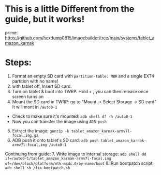 # This is a little Different from the guide, but it works!
prime: https://github.com/hexdump0815/imagebuilder/tree/main/systems/tablet_amazon_karnak

# Steps:
1. Format an empty SD card with `partition-table: MBR` and a single EXT4 partition with no name!
2. with tablet off, Insert SD card.
3. Turn on tablet & boot into TWRP. Hold <Volume Up> + <Power>, you can then release <power> once screen turns on
4. Mount the SD card in TWRP: go to "Mount -> Select Storage -> SD card" It will mont in `/auto0-1`
- Check to make sure it's mounted: `adb shell df -h /auto0-1`
- Now you can transfer the image using `ADB push`
  
5. Extract the image: `gunzip -k tablet_amazon_karnak-armv7l-focal.img.gz`
6. ADB push it onto tablet's SD card: `adb push tablet_amazon_karnak-armv7l-focal.img /auto0-1`

Continuing from guide:
7. Write image to internal storage: `adb shell dd if=/auto0-1/tablet_amazon_karnak-armv7l-focal.img of=/dev/block/platform/mtk-msdc.0/by-name/boot`
8. Run bootpatch script: `adb shell sh /fix-bootpatch.sh`
